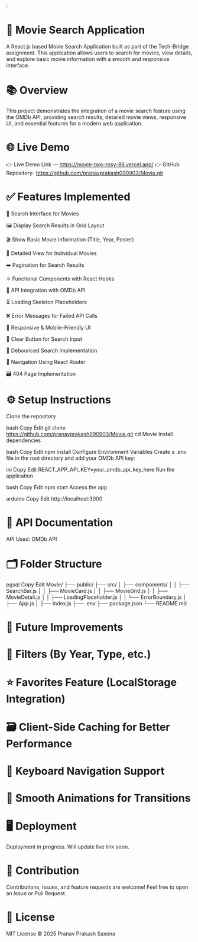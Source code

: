 :

# 🎥 Movie Search Application
A React.js based Movie Search Application built as part of the Tech-Bridge assignment. This application allows users to search for movies, view details, and explore basic movie information with a smooth and responsive interface.

# 📚 Overview
This project demonstrates the integration of a movie search feature using the OMDb API, providing search results, detailed movie views, responsive UI, and essential features for a modern web application.

# 🌐 Live Demo
👉 Live Demo Link — https://movie-two-rosy-86.vercel.app/
👉 GitHub Repository- https://github.com/pranavprakash090903/Movie.git

# ✅ Features Implemented

🔎 Search Interface for Movies

🖼️ Display Search Results in Grid Layout

🎬 Show Basic Movie Information (Title, Year, Poster)

📄 Detailed View for Individual Movies

➡️ Pagination for Search Results

⚛️ Functional Components with React Hooks

🔗 API Integration with OMDb API

⏳ Loading Skeleton Placeholders

❌ Error Messages for Failed API Calls

📱 Responsive & Mobile-Friendly UI

🧹 Clear Button for Search Input

💨 Debounced Search Implementation

🔀 Navigation Using React Router

🗃️ 404 Page Implementation

# ⚙️ Setup Instructions
Clone the repository

bash
Copy
Edit
git clone https://github.com/pranavprakash090903/Movie.git
cd Movie
Install dependencies

bash
Copy
Edit
npm install
Configure Environment Variables
Create a .env file in the root directory and add your OMDb API key:

ini
Copy
Edit
REACT_APP_API_KEY=your_omdb_api_key_here
Run the application

bash
Copy
Edit
npm start
Access the app

arduino
Copy
Edit
http://localhost:3000

# 📡 API Documentation
API Used: OMDb API

# 🗂️ Folder Structure
pgsql
Copy
Edit
Movie/
├── public/
├── src/
│   ├── components/
│   │   ├── SearchBar.js
│   │   ├── MovieCard.js
│   │   ├── MovieGrid.js
│   │   ├── MovieDetail.js
│   │   ├── LoadingPlaceholder.js
│   │   └── ErrorBoundary.js
│   ├── App.js
│   ├── index.js
├── .env
├── package.json
└── README.md
# 🚧 Future Improvements
# 🎯 Filters (By Year, Type, etc.)

# ⭐ Favorites Feature (LocalStorage Integration)

# 🗃️ Client-Side Caching for Better Performance

# 🎹 Keyboard Navigation Support

# 🎨 Smooth Animations for Transitions

# 🖥️ Deployment
Deployment in progress. Will update live link soon.

# 🤝 Contribution
Contributions, issues, and feature requests are welcome! Feel free to open an Issue or Pull Request.

# 📄 License
MIT License © 2025 Pranav Prakash Saxena

